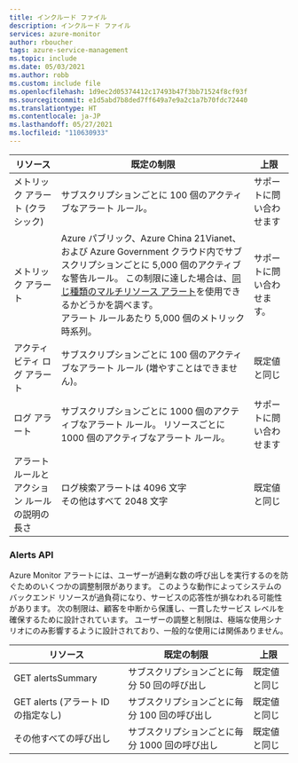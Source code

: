```yaml
---
title: インクルード ファイル
description: インクルード ファイル
services: azure-monitor
author: rboucher
tags: azure-service-management
ms.topic: include
ms.date: 05/03/2021
ms.author: robb
ms.custom: include file
ms.openlocfilehash: 1d9ec2d05374412c17493b47f3bb71524f8cf93f
ms.sourcegitcommit: e1d5abd7b8ded7ff649a7e9a2c1a7b70fdc72440
ms.translationtype: HT
ms.contentlocale: ja-JP
ms.lasthandoff: 05/27/2021
ms.locfileid: "110630933"
---
```

| リソース | 既定の制限 | 上限 |
| --- | --- | --- |
| メトリック アラート (クラシック) |サブスクリプションごとに 100 個のアクティブなアラート ルール。 | サポートに問い合わせます |
| メトリック アラート |Azure パブリック、Azure China 21Vianet、および Azure Government クラウド内でサブスクリプションごとに 5,000 個のアクティブな警告ルール。 この制限に達した場合は、[同じ種類のマルチリソース アラート](../articles/azure-monitor/alerts/alerts-metric-overview.md#monitoring-at-scale-using-metric-alerts-in-azure-monitor)を使用できるかどうかを調べます。<br/>アラート ルールあたり 5,000 個のメトリック時系列。 | サポートに問い合わせます。 |
| アクティビティ ログ アラート | サブスクリプションごとに 100 個のアクティブなアラート ルール (増やすことはできません)。 | 既定値と同じ |
| ログ アラート | サブスクリプションごとに 1000 個のアクティブなアラート ルール。 リソースごとに 1000 個のアクティブなアラート ルール。 | サポートに問い合わせます |
| アラート ルールとアクション ルールの説明の長さ| ログ検索アラートは 4096 文字<br/>その他はすべて 2048 文字 | 既定値と同じ |

### <a name="alerts-api"></a>Alerts API
Azure Monitor アラートには、ユーザーが過剰な数の呼び出しを実行するのを防ぐためのいくつかの調整制限があります。 このような動作によってシステムのバックエンド リソースが過負荷になり、サービスの応答性が損なわれる可能性があります。 次の制限は、顧客を中断から保護し、一貫したサービス レベルを確保するために設計されています。 ユーザーの調整と制限は、極端な使用シナリオにのみ影響するように設計されており、一般的な使用には関係ありません。

| リソース | 既定の制限 | 上限 |
| --- | --- | --- |
| GET alertsSummary | サブスクリプションごとに毎分 50 回の呼び出し | 既定値と同じ | 
|   GET alerts (アラート ID の指定なし) | サブスクリプションごとに毎分 100 回の呼び出し | 既定値と同じ | 
|   その他すべての呼び出し | サブスクリプションごとに毎分 1000 回の呼び出し | 既定値と同じ | 

